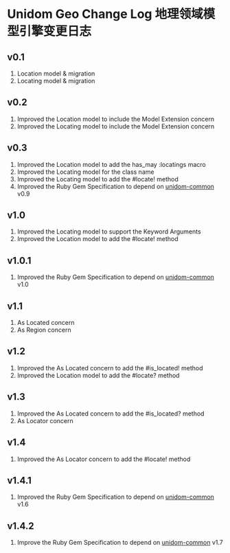 # Unidom Geo Change Log 地理领域模型引擎变更日志

## v0.1
1. Location model & migration
2. Locating model & migration

## v0.2
1. Improved the Location model to include the Model Extension concern
2. Improved the Locating model to include the Model Extension concern

## v0.3
1. Improved the Location model to add the has_may :locatings macro
2. Improved the Locating model for the class name
3. Improved the Locating model to add the #locate! method
4. Improved the Ruby Gem Specification to depend on [unidom-common](https://github.com/topbitdu/unidom-common) v0.9

## v1.0
1. Improved the Locating model to support the Keyword Arguments
2. Improved the Location model to add the #locate! method

## v1.0.1
1. Improved the Ruby Gem Specification to depend on [unidom-common](https://github.com/topbitdu/unidom-common) v1.0

## v1.1
1. As Located concern
2. As Region concern

## v1.2
1. Improved the As Located concern to add the #is_located! method
2. Improved the Location model to add the #locate? method

## v1.3
1. Improved the As Located concern to add the #is_located? method
2. As Locator concern

## v1.4
1. Improved the As Locator concern to add the #locate! method

## v1.4.1
1. Improved the Ruby Gem Specification to depend on [unidom-common](https://github.com/topbitdu/unidom-common) v1.6

## v1.4.2
1. Improve the Ruby Gem Specification to depend on [unidom-common](https://github.com/topbitdu/unidom-common) v1.7

